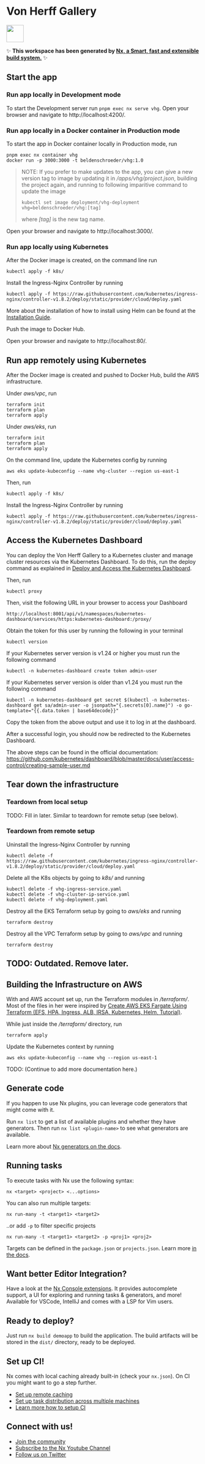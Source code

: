 # Von Herff Gallery

<a alt="Nx logo" href="https://nx.dev" target="_blank" rel="noreferrer"><img src="https://raw.githubusercontent.com/nrwl/nx/master/images/nx-logo.png" width="45"></a>

✨ **This workspace has been generated by [Nx, a Smart, fast and extensible build system.](https://nx.dev)** ✨

## Start the app

### Run app locally in Development mode

To start the Development server run `pnpm exec nx serve vhg`. Open your browser and navigate to http://localhost:4200/.

### Run app locally in a Docker container in Production mode

To start the app in Docker container locally in Production mode, run

```console
pnpm exec nx container vhg
docker run -p 3000:3000 -t beldenschroeder/vhg:1.0
```

> NOTE: If you prefer to make updates to the app, you can give a new version tag to image by updating it in _/apps/vhg/project.json_, building the project again, and running to following imparitive command to update the image
>
> ```console
> kubectl set image deployment/vhg-deployment vhg=beldenschroeder/vhg:[tag]
> ```
>
> where _[tag]_ is the new tag name.

Open your browser and navigate to http://localhost:3000/.

### Run app locally using Kubernetes

After the Docker image is created, on the command line run

```console
kubectl apply -f k8s/
```

Install the Ingress-Nginx Controller by running

```console
kubectl apply -f https://raw.githubusercontent.com/kubernetes/ingress-nginx/controller-v1.8.2/deploy/static/provider/cloud/deploy.yaml
```

More about the installation of how to install using Helm can be found at the [Installation Guide](https://kubernetes.github.io/ingress-nginx/deploy/#quick-start).

Push the image to Docker Hub.

Open your browser and navigate to http://localhost:80/.

## Run app remotely using Kubernetes

After the Docker image is created and pushed to Docker Hub, build the AWS infrastructure.

Under _aws/vpc_, run

```
terraform init
terraform plan
terraform apply
```

Under _aws/eks_, run

```
terraform init
terraform plan
terraform apply
```

On the command line, update the Kubernetes config by running

```console
aws eks update-kubeconfig --name vhg-cluster --region us-east-1
```

Then, run

```console
kubectl apply -f k8s/
```

Install the Ingress-Nginx Controller by running

```console
kubectl apply -f https://raw.githubusercontent.com/kubernetes/ingress-nginx/controller-v1.8.2/deploy/static/provider/cloud/deploy.yaml
```

## Access the Kubernetes Dashboard

You can deploy the Von Herff Gallery to a Kubernetes cluster and manage cluster resources via the Kubernetes Dashboard. To do this, run the deploy command as explained in [Deploy and Access the Kubernetes Dashboard](https://kubernetes.io/docs/tasks/access-application-cluster/web-ui-dashboard/#deploying-the-dashboard-ui).

Then, run

```console
kubectl proxy
```

Then, visit the following URL in your browser to access your Dashboard

```console
http://localhost:8001/api/v1/namespaces/kubernetes-dashboard/services/https:kubernetes-dashboard:/proxy/
```

Obtain the token for this user by running the following in your terminal

```console
kubectl version
```

If your Kubernetes server version is v1.24 or higher you must run the following command

```console
kubectl -n kubernetes-dashboard create token admin-user
```

If your Kubernetes server version is older than v1.24 you must run the following command

```console
kubectl -n kubernetes-dashboard get secret $(kubectl -n kubernetes-dashboard get sa/admin-user -o jsonpath="{.secrets[0].name}") -o go-template="{{.data.token | base64decode}}"
```

Copy the token from the above output and use it to log in at the dashboard.

After a successful login, you should now be redirected to the Kubernetes Dashboard.

The above steps can be found in the official documentation:
https://github.com/kubernetes/dashboard/blob/master/docs/user/access-control/creating-sample-user.md

## Tear down the infrastructure

### Teardown from local setup

TODO: Fill in later. Similar to teardown for remote setup (see below).

### Teardown from remote setup

Uninstall the Ingress-Nginx Controller by running

```console
kubectl delete -f https://raw.githubusercontent.com/kubernetes/ingress-nginx/controller-v1.8.2/deploy/static/provider/cloud/deploy.yaml
```

Delete all the K8s objects by going to _k8s/_ and running

```console
kubectl delete -f vhg-ingress-service.yaml
kubectl delete -f vhg-cluster-ip-service.yaml
kubectl delete -f vhg-deployment.yaml
```

Destroy all the EKS Terraform setup by going to _aws/eks_ and running

```console
terraform destroy
```

Destroy all the VPC Terraform setup by going to _aws/vpc_ and running

```console
terraform destroy
```

## TODO: Outdated. Remove later.
## Building the Infrastructure on AWS

With and AWS account set up, run the Terraform modules in _/terraform/_. Most of the files in her were inspired by [Create AWS EKS Fargate Using Terraform (EFS, HPA, Ingress, ALB, IRSA, Kubernetes, Helm, Tutorial)](https://antonputra.com/amazon/create-aws-eks-fargate-using-terraform/).

While just inside the _/terraform/_ directory, run

```console
terraform apply
```

Update the Kubernetes context by running

```console
aws eks update-kubeconfig --name vhg --region us-east-1
```

TODO: (Continue to add more documentation here.)

## Generate code

If you happen to use Nx plugins, you can leverage code generators that might come with it.

Run `nx list` to get a list of available plugins and whether they have generators. Then run `nx list <plugin-name>` to see what generators are available.

Learn more about [Nx generators on the docs](https://nx.dev/plugin-features/use-code-generators).

## Running tasks

To execute tasks with Nx use the following syntax:

```console
nx <target> <project> <...options>
```

You can also run multiple targets:

```console
nx run-many -t <target1> <target2>
```

..or add `-p` to filter specific projects

```console
nx run-many -t <target1> <target2> -p <proj1> <proj2>
```

Targets can be defined in the `package.json` or `projects.json`. Learn more [in the docs](https://nx.dev/core-features/run-tasks).

## Want better Editor Integration?

Have a look at the [Nx Console extensions](https://nx.dev/nx-console). It provides autocomplete support, a UI for exploring and running tasks & generators, and more! Available for VSCode, IntelliJ and comes with a LSP for Vim users.

## Ready to deploy?

Just run `nx build demoapp` to build the application. The build artifacts will be stored in the `dist/` directory, ready to be deployed.

## Set up CI!

Nx comes with local caching already built-in (check your `nx.json`). On CI you might want to go a step further.

- [Set up remote caching](https://nx.dev/core-features/share-your-cache)
- [Set up task distribution across multiple machines](https://nx.dev/core-features/distribute-task-execution)
- [Learn more how to setup CI](https://nx.dev/recipes/ci)

## Connect with us!

- [Join the community](https://nx.dev/community)
- [Subscribe to the Nx Youtube Channel](https://www.youtube.com/@nxdevtools)
- [Follow us on Twitter](https://twitter.com/nxdevtools)
